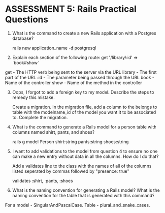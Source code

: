 # ASSESSMENT 5: Rails Practical Questions

1. What is the command to create a new Rails application with a Postgres database?

    rails new application_name -d postgresql

2. Explain each section of the following route:  get '/library/:id' => 'book#show'

get - The HTTP verb being sent to the server via the URL
library - The first part of the URL
:id - The parameter being passed through the URL
book - Name of the controller
show - Name of the method in the controller

3. Oops, I forgot to add a foreign key to my model. Describe the steps to remedy this mistake.

    Create a migration. In the migration file, add a column to the belongs to table with the modelname_id of the model you want it to be associated to. Complete the migration. 


4. What is the command to generate a Rails model for a person table with columns named shirt, pants, and shoes?

    rails g model Person shirt:string pants:string shoes:string


5. I want to add validations to the model from question 4 to ensure no one can make a new entry without data in all the columns. How do I do that?

    Add a validates line to the class with the names of all of the columns listed seperated by commas followed by "presence: true"

    validates :shirt, :pants, :shoes


6. What is the naming convention for generating a Rails model? What is the naming convention for the table that is generated with this command?

For a model - SingularAndPascalCase. 
Table - plural_and_snake_cases. 